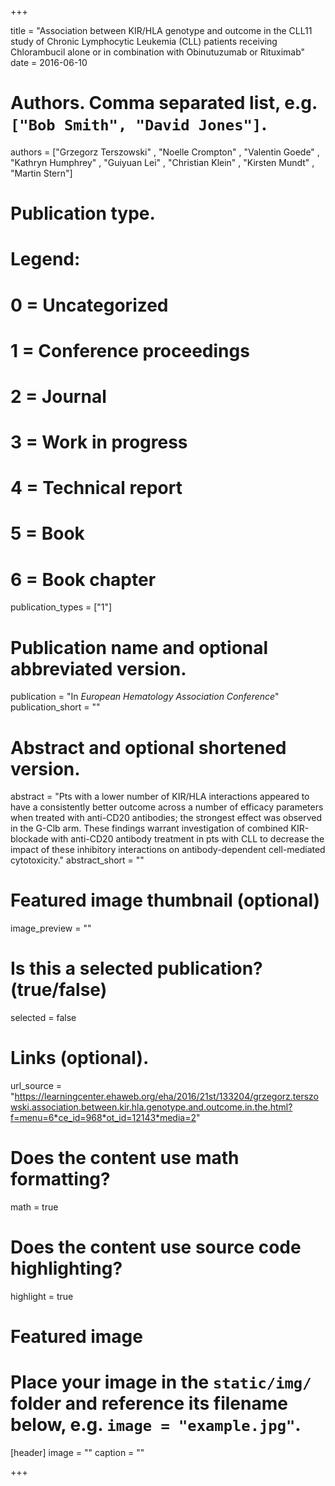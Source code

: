 +++

title = "Association between KIR/HLA genotype and outcome in the CLL11 study of Chronic Lymphocytic Leukemia (CLL) patients receiving Chlorambucil alone or in combination with Obinutuzumab or Rituximab"
date = 2016-06-10

# Authors. Comma separated list, e.g. `["Bob Smith", "David Jones"]`.
authors = ["Grzegorz Terszowski" , "Noelle Crompton" , "Valentin Goede" , "Kathryn Humphrey" , "Guiyuan Lei" , "Christian Klein" , "Kirsten Mundt" , "Martin Stern"]

# Publication type.
# Legend:
# 0 = Uncategorized
# 1 = Conference proceedings
# 2 = Journal
# 3 = Work in progress
# 4 = Technical report
# 5 = Book
# 6 = Book chapter
publication_types = ["1"]

# Publication name and optional abbreviated version.
publication = "In *European Hematology Association Conference*"
publication_short = ""

# Abstract and optional shortened version.
abstract = "Pts with a lower number of KIR/HLA interactions appeared to have a consistently better outcome across a number of efficacy parameters when treated with anti-CD20 antibodies; the strongest effect was observed in the G-Clb arm. These findings warrant investigation of combined KIR-blockade with anti-CD20 antibody treatment in pts with CLL to decrease the impact of these inhibitory interactions on antibody-dependent cell-mediated cytotoxicity."
abstract_short = ""

# Featured image thumbnail (optional)
image_preview = ""

# Is this a selected publication? (true/false)
selected = false

# Links (optional).
url_source = "https://learningcenter.ehaweb.org/eha/2016/21st/133204/grzegorz.terszowski.association.between.kir.hla.genotype.and.outcome.in.the.html?f=menu=6*ce_id=968*ot_id=12143*media=2"

# Does the content use math formatting?
math = true

# Does the content use source code highlighting?
highlight = true

# Featured image
# Place your image in the `static/img/` folder and reference its filename below, e.g. `image = "example.jpg"`.
[header]
image = ""
caption = ""

+++